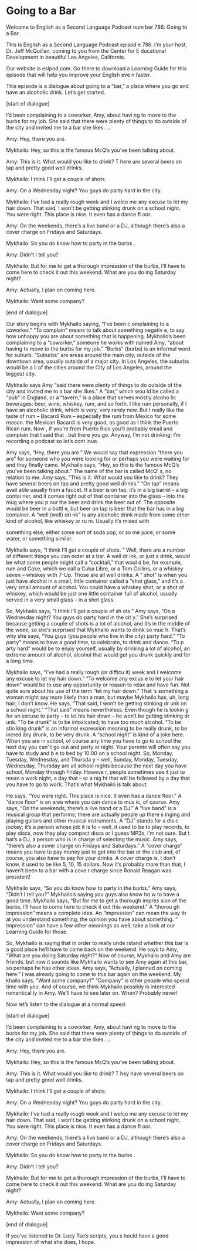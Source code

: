 # Going to a Bar

Welcome to English as a Second Language Podcast num ber 786: Going to a Bar.

This is English as a Second Language Podcast episod e 786.  I’m your host, Dr. Jeff McQuillan, coming to you from the Center for E ducational Development in beautiful Los Angeles, California.

Our website is eslpod.com.  Go there to download a Learning Guide for this episode that will help you improve your English eve n faster.

This episode is a dialogue about going to a “bar,” a place where you go and have an alcoholic drink.  Let’s get started.

[start of dialogue]

I’d been complaining to a coworker, Amy, about havi ng to move to the burbs for my job.  She said that there were plenty of things to do outside of the city and invited me to a bar she likes. …

Amy:  Hey, there you are.

Mykhailo:  Hey, so this is the famous McQ’s you’ve been talking about.

Amy:  This is it.  What would you like to drink?  T here are several beers on tap and pretty good well drinks.

Mykhailo:  I think I’ll get a couple of shots.

Amy:  On a Wednesday night?  You guys do party hard  in the city.

Mykhailo:  I’ve had a really rough week and I welco me any excuse to let my hair down.  That said, I won’t be getting stinking drunk  on a school night.  You were right.  This place is nice.  It even has a dance fl oor.

Amy:  On the weekends, there’s a live band or a DJ,  although there’s also a cover charge on Fridays and Saturdays.

Mykhailo:  So you do know how to party in the burbs .

Amy:  Didn’t I tell you?

Mykhailo:  But for me to get a thorough impression of the burbs, I’ll have to come here to check it out this weekend.  What are you do ing Saturday night?

Amy:  Actually, I plan on coming here.

Mykhailo:  Want some company?

[end of dialogue]

Our story begins with Mykhailo saying, “I’ve been c omplaining to a coworker.” “To complain” means to talk about something negativ e, to say how unhappy you are about something that is happening.  Mykhailo’s been complaining to a “coworker,” someone he works with named Amy, “about  having to move to the burbs for my job.”  “Burbs” (burbs) is an informal word for suburb.  “Suburbs” are areas around the main city, outside of the downtown  area, usually outside of a major city.  In Los Angeles, the suburbs would be a ll of the cities around the City of Los Angeles, around the biggest city.

Mykhailo says Amy “said there were plenty of things  to do outside of the city and invited me to a bar she likes.”  A “bar,” which wou ld be called a “pub” in England, or a “tavern,” is a place that serves mostly alcoho lic beverages: beer, wine, whiskey, rum, and so forth.  I like rum personally,  if I have an alcoholic drink, which is very, very rarely now.  But I really like the taste of rum – Bacardi Rum – especially the rum from Mexico for some reason.  the Mexican Bacardi is very good, as good as I think the Puerto Rican rum.  Now , if you’re from Puerto Rico you’ll probably email and complain that I said that , but there you go.  Anyway, I’m not drinking; I’m recording a podcast so let’s cont inue.

Amy says, “Hey, there you are.”  We would say that expression “there you are” for someone who you were looking for or perhaps you  were waiting for and they finally came.  Mykhailo says, “Hey, so this is the famous McQ’s you’ve been talking about.”  The name of the bar is called McQ’ s, no relation to me.  Amy says, “This is it.  What would you like to drink?  They have several beers on tap and pretty good well drinks.”  “On tap” means avail able usually from a faucet.  If a beer is on tap, it’s in a big barrel – a big contai ner, and it comes right out of that container into the glass – into the mug where you p our the beer and drink the beer out of.  The opposite would be beer in a bottl e, but beer on tap is beer that the bar has in a big container.  A “well (well) dri nk” is any alcoholic drink made from some other kind of alcohol, like whiskey or ru m.  Usually it’s mixed with

something else, either some sort of soda pop, or so me juice, or some water, or something similar.

Mykhailo says, “I think I’ll get a couple of shots. ”  Well, there are a number of different things you can order at a bar.  A well dr ink, or just a drink, would be what some people might call a “cocktail,” that woul d be, for example, rum and Coke, which we call a Cuba Libre, or a Tom Collins,  or a whiskey seven – whiskey with 7-Up.  Those are all well drinks.  A “ shot” is when you just have alcohol in a small, little container called a “shot  glass,” and it’s a very small amount of alcohol.  You could have a whiskey shot, or a shot of whiskey, which would be just one little container full of alcohol,  usually served in a very small glass – in a shot glass.

So, Mykhailo says, “I think I’ll get a couple of sh ots.”  Amy says, “On a Wednesday night?  You guys do party hard in the cit y.”  She’s surprised because getting a couple of shots is a lot of alcohol, and it’s in the middle of the week, so she’s surprised that Mykhailo wants to drink so muc h.  That’s why she says, “You guys (you people who live in the city) party hard.”   “To party” means to have a good time, to celebrate, to drink and dance.  “To p arty hard” would be to enjoy yourself, usually by drinking a lot of alcohol, an extreme amount of alcohol, alcohol that would get you drunk quickly and for a long time.

Mykhailo says, “I’ve had a really rough (or difficu lt) week and I welcome any excuse to let my hair down.”  “To welcome any excus e to let your hair down” would be to use any opportunity or reason to relax and have fun.  Not quite sure about his use of the term “let my hair down.”  That ’s something a woman might say more likely than a man, but maybe Mykhailo has,  uh, long hair; I don’t know. He says, “That said, I won’t be getting stinking dr unk on a school night.”  “That said” means nevertheless.  Even though he is lookin g for an excuse to party – to let his hair down – he won’t be getting stinking dr unk.  “To be drunk” is to be intoxicated, to have too much alcohol.  “To be stin king drunk” is an informal expression meaning to be really drunk, to be incred ibly drunk, to be very drunk. A “school night” is kind of a joke here.  When you are in school, of course any time you have to go to school the next day you can’ t go out and party at night. Your parents will often say you have to study and b e to bed by 10:00 on a school night.  So, Monday, Tuesday, Wednesday, and Thursda y – well, Sunday, Monday, Tuesday, Wednesday, Thursday are all school  nights because the next day you have school, Monday through Friday.  Howeve r, people sometimes use it just to mean a work night, a day that – or a nig ht that will be followed by a day that you have to go to work.  That’s what Mykhailo is talk about.

He says, “You were right.  This place is nice.  It even has a dance floor.”  A “dance floor” is an area where you can dance to mus ic, of course.  Amy says, “On the weekends, there’s a live band or a DJ.”  A “live band” is a musical group that performs; there are actually people up there s inging and playing guitars and other musical instruments.  A “DJ” stands for a dis c jockey; it’s a person whose job it is to – well, it used to be to play records,  to play discs, now they play compact discs or I guess MP3s, I’m not sure.  But t hat’s a DJ, a person who is in charge of selecting the music.  Amy says, “there’s also a cover charge on Fridays and Saturdays.”  A “cover charge” means you have to  pay money just to get into the bar or the club and, of course, you also have to pay for your drinks.  A cover charge is, I don’t know, it used to be like 5, 10, 15 dollars.  Now it’s probably more than that, I haven’t been to a bar with a cove r charge since Ronald Reagan was president!

Mykhailo says, “So you do know how to party in the burbs.”  Amy says, “Didn’t I tell you?”  Mykhailo’s saying you guys also know ho w to have a good time. Mykhailo says, “But for me to get a thorough impres sion of the burbs, I’ll have to come here to check it out this weekend.”  A “thorou gh impression” means a complete idea.  An “impression” can mean the way th at you understand something, the opinion you have about something.  “ Impression” can have a few other meanings as well; take a look at our Learning  Guide for those.

So, Mykhailo is saying that in order to really unde rstand whether this bar is a good place he’ll have to come back on the weekend.  He says to Amy, “What are you doing Saturday night?”  Now of course, Mykhailo  and Amy are friends, but now it sounds like Mykhailo wants to see Amy again at this bar, so perhaps he has other ideas.  Amy says, “Actually, I planned on  coming here.”  I was already going to come to this bar again on the weekend.  My khailo says, “Want some company?”  “Company” is other people who spend time  with you.  And of course, we think Mykhailo possibly is interested romantical ly in Amy.  We’ll have to see later on.  When?  Probably never!

Now let’s listen to the dialogue at a normal speed.

[start of dialogue]

I’d been complaining to a coworker, Amy, about havi ng to move to the burbs for my job.  She said that there were plenty of things to do outside of the city and invited me to a bar she likes. …

Amy:  Hey, there you are.

 Mykhailo:  Hey, so this is the famous McQ’s you’ve been talking about.

Amy:  This is it.  What would you like to drink?  T hey have several beers on tap and pretty good well drinks.

Mykhailo:  I think I’ll get a couple of shots.

Amy:  On a Wednesday night?  You guys do party hard  in the city.

Mykhailo:  I’ve had a really rough week and I welco me any excuse to let my hair down.  That said, I won’t be getting stinking drunk  on a school night.  You were right.  This place is nice.  It even has a dance fl oor.

Amy:  On the weekends, there’s a live band or a DJ,  although there’s also a cover charge on Fridays and Saturdays.

Mykhailo:  So you do know how to party in the burbs .

Amy:  Didn’t I tell you?

Mykhailo:  But for me to get a thorough impression of the burbs, I’ll have to come here to check it out this weekend.  What are you do ing Saturday night?

Amy:  Actually, I plan on coming here.

Mykhailo:  Want some company?

[end of dialogue]

If you’ve listened to Dr. Lucy Tse’s scripts, you s hould have a good impression of what she does, I hope.





